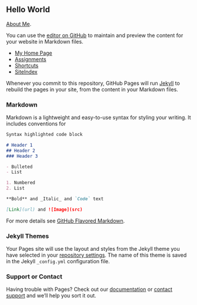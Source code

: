 ## Hello World

<p><a href="./aboutme">About Me</a>.</p>

You can use the [editor on GitHub](https://github.com/HenryEarl/HenryEarl.github.io/edit/master/index.md) to maintain and preview the content for your website in Markdown files.

 <nav class="vertical">
         <ul>
            <li><a href="../index.html">My Home Page</a></li>
            <li><a href="http://www.tulane.edu/~gnorth/2018Fall/CPST-2400-10/StudentWeb.html">Assignments</a></li>
            <li><a href="../shortcut/shortcut.htm">Shortcuts</a></li>
            <li><a href="http://www.tulane.edu/~gnorth/2018Fall/CPST-2400-10/siteIndex.html">SiteIndex</a></li>
         </ul>
    </nav>

Whenever you commit to this repository, GitHub Pages will run [Jekyll](https://jekyllrb.com/) to rebuild the pages in your site, from the content in your Markdown files.

### Markdown

Markdown is a lightweight and easy-to-use syntax for styling your writing. It includes conventions for

```markdown
Syntax highlighted code block

# Header 1
## Header 2
### Header 3

- Bulleted
- List

1. Numbered
2. List

**Bold** and _Italic_ and `Code` text

[Link](url) and ![Image](src)
```

For more details see [GitHub Flavored Markdown](https://guides.github.com/features/mastering-markdown/).

### Jekyll Themes

Your Pages site will use the layout and styles from the Jekyll theme you have selected in your [repository settings](https://github.com/HenryEarl/HenryEarl.github.io/settings). The name of this theme is saved in the Jekyll `_config.yml` configuration file.

### Support or Contact

Having trouble with Pages? Check out our [documentation](https://help.github.com/categories/github-pages-basics/) or [contact support](https://github.com/contact) and we’ll help you sort it out.
